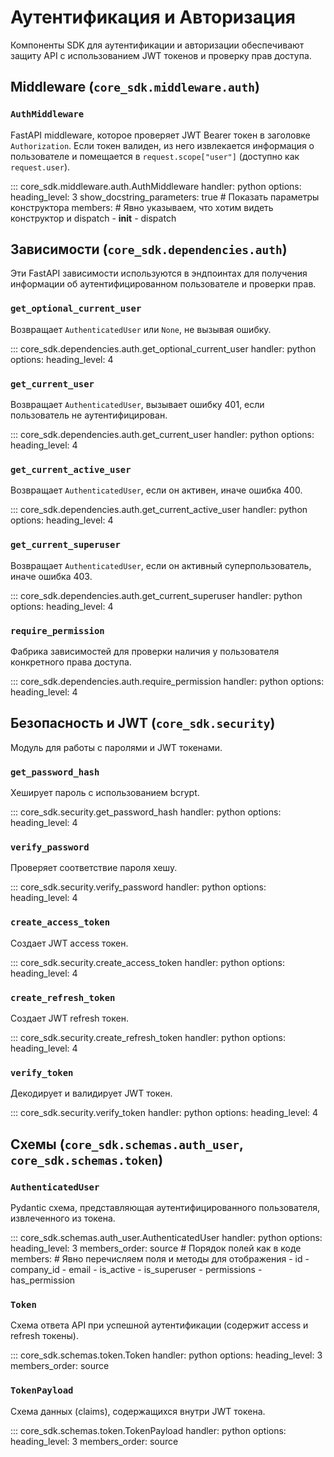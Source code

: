 # Аутентификация и Авторизация

Компоненты SDK для аутентификации и авторизации обеспечивают защиту API с использованием JWT токенов и проверку прав доступа.

## Middleware (`core_sdk.middleware.auth`)

### `AuthMiddleware`
FastAPI middleware, которое проверяет JWT Bearer токен в заголовке `Authorization`.
Если токен валиден, из него извлекается информация о пользователе и помещается в `request.scope["user"]` (доступно как `request.user`).

::: core_sdk.middleware.auth.AuthMiddleware
    handler: python
    options:
      heading_level: 3
      show_docstring_parameters: true # Показать параметры конструктора
      members: # Явно указываем, что хотим видеть конструктор и dispatch
        - __init__
        - dispatch

## Зависимости (`core_sdk.dependencies.auth`)
Эти FastAPI зависимости используются в эндпоинтах для получения информации об аутентифицированном пользователе и проверки прав.

### `get_optional_current_user`
Возвращает `AuthenticatedUser` или `None`, не вызывая ошибку.

::: core_sdk.dependencies.auth.get_optional_current_user
    handler: python
    options:
      heading_level: 4

### `get_current_user`
Возвращает `AuthenticatedUser`, вызывает ошибку 401, если пользователь не аутентифицирован.

::: core_sdk.dependencies.auth.get_current_user
    handler: python
    options:
      heading_level: 4

### `get_current_active_user`
Возвращает `AuthenticatedUser`, если он активен, иначе ошибка 400.

::: core_sdk.dependencies.auth.get_current_active_user
    handler: python
    options:
      heading_level: 4

### `get_current_superuser`
Возвращает `AuthenticatedUser`, если он активный суперпользователь, иначе ошибка 403.

::: core_sdk.dependencies.auth.get_current_superuser
    handler: python
    options:
      heading_level: 4

### `require_permission`
Фабрика зависимостей для проверки наличия у пользователя конкретного права доступа.

::: core_sdk.dependencies.auth.require_permission
    handler: python
    options:
      heading_level: 4

## Безопасность и JWT (`core_sdk.security`)
Модуль для работы с паролями и JWT токенами.

### `get_password_hash`
Хеширует пароль с использованием bcrypt.

::: core_sdk.security.get_password_hash
    handler: python
    options:
      heading_level: 4

### `verify_password`
Проверяет соответствие пароля хешу.

::: core_sdk.security.verify_password
    handler: python
    options:
      heading_level: 4

### `create_access_token`
Создает JWT access токен.

::: core_sdk.security.create_access_token
    handler: python
    options:
      heading_level: 4

### `create_refresh_token`
Создает JWT refresh токен.

::: core_sdk.security.create_refresh_token
    handler: python
    options:
      heading_level: 4

### `verify_token`
Декодирует и валидирует JWT токен.

::: core_sdk.security.verify_token
    handler: python
    options:
      heading_level: 4

## Схемы (`core_sdk.schemas.auth_user`, `core_sdk.schemas.token`)

### `AuthenticatedUser`
Pydantic схема, представляющая аутентифицированного пользователя, извлеченного из токена.

::: core_sdk.schemas.auth_user.AuthenticatedUser
    handler: python
    options:
      heading_level: 3
      members_order: source # Порядок полей как в коде
      members: # Явно перечисляем поля и методы для отображения
        - id
        - company_id
        - email
        - is_active
        - is_superuser
        - permissions
        - has_permission

### `Token`
Схема ответа API при успешной аутентификации (содержит access и refresh токены).

::: core_sdk.schemas.token.Token
    handler: python
    options:
      heading_level: 3
      members_order: source

### `TokenPayload`
Схема данных (claims), содержащихся внутри JWT токена.

::: core_sdk.schemas.token.TokenPayload
    handler: python
    options:
      heading_level: 3
      members_order: source